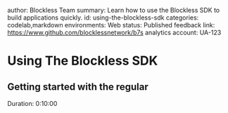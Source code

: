 
author: Blockless Team
summary: Learn how to use the Blockless SDK to build applications quickly.
id: using-the-blockless-sdk
categories: codelab,markdown
environments: Web
status: Published
feedback link: https://www.github.com/blocklessnetwork/b7s
analytics account: UA-123

# Using The Blockless SDK

## Getting started with the regular 

Duration: 0:10:00

